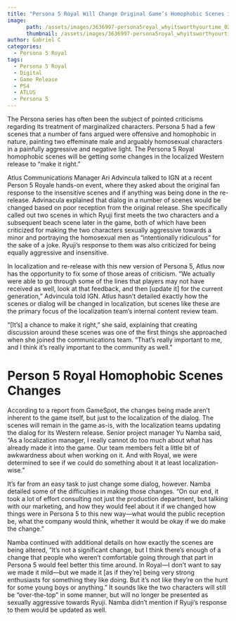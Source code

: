 ```yaml
---
title: "Persona 5 Royal Will Change Original Game’s Homophobic Scenes in its Western Release"
image:
      path: /assets/images/3636997-persona5royal_whyitsworthyourtime_021420_site.jpg
      thumbnail: /assets/images/3636997-persona5royal_whyitsworthyourtime_021420_site.jpg
author: Gabriel C
categories:
  - Persona 5 Royal
tags:
  - Persona 5 Royal
  - Digital
  - Game Release
  - PS4
  - ATLUS
  - Persona 5
---
```


The Persona series has often been the subject of pointed criticisms regarding its treatment of marginalized characters. Persona 5 had a few scenes that a number of fans argued were offensive and homophobic in nature, painting two effeminate male and arguably homosexual characters in a painfully aggressive and negative light. The Persona 5 Royal homophobic scenes will be getting some changes in the localized Western release to “make it right.”

Atlus Communications Manager Ari Advincula talked to IGN at a recent Person 5 Royale hands-on event, where they asked about the original fan response to the insensitive scenes and if anything was being done in the re-release. Advinacula explained that dialog in a number of scenes would be changed based on poor reception from the original release. She specifically called out two scenes in which Ryuji first meets the two characters and a subsequent beach scene later in the game, both of which have been criticized for making the two characters sexually aggressive towards a minor and portraying the homosexual men as “intentionally ridiculous” for the sake of a joke. Ryuji’s response to them was also criticized for being equally aggressive and insensitive.

In localization and re-release with this new version of Persona 5, Atlus now has the opportunity to fix some of those areas of criticism. “We actually were able to go through some of the lines that players may not have received as well, look at that feedback, and then [update it] for the current generation,” Advincula told IGN. Atlus hasn’t detailed exactly how the scenes or dialog will be changed in localization, but scenes like these are the primary focus of the localization team’s internal content review team.

“[It’s] a chance to make it right,” she said, explaining that creating discussion around these scenes was one of the first things she approached when she joined the communications team. “That’s really important to me, and I think it’s really important to the community as well.”

# Person 5 Royal Homophobic Scenes Changes

According to a report from GameSpot, the changes being made aren’t inherent to the game itself, but just to the localization of the dialog. The scenes will remain in the game as-is, with the localization teams updating the dialog for its Western release. Senior project manager Yu Namba said, “As a localization manager, I really cannot do too much about what has already made it into the game. Our team members felt a little bit of awkwardness about when working on it. And with Royal, we were determined to see if we could do something about it at least localization-wise.”

It’s far from an easy task to just change some dialog, however. Namba detailed some of the difficulties in making those changes. “On our end, it took a lot of effort consulting not just the production department, but talking with our marketing, and how they would feel about it if we changed how things were in Persona 5 to this new way—what would the public reception be, what the company would think, whether it would be okay if we do make the change.”

Namba continued with additional details on how exactly the scenes are being altered, “It’s not a significant change, but I think there’s enough of a change that people who weren’t comfortable going through that part in Persona 5 would feel better this time around. In Royal—I don’t want to say we made it mild—but we made it [as if they’re] being very strong enthusiasts for something they like doing. But it’s not like they’re on the hunt for some young boys or anything.” It sounds like the two characters will still be “over-the-top” in some manner, but will no longer be presented as sexually aggressive towards Ryuji. Namba didn’t mention if Ryuji’s response to them would be updated as well.

